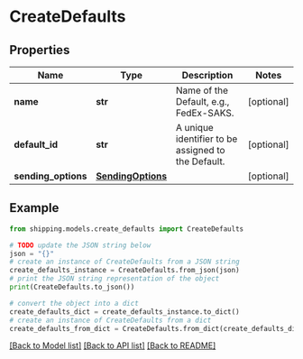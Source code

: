 # CreateDefaults


## Properties

Name | Type | Description | Notes
------------ | ------------- | ------------- | -------------
**name** | **str** | Name of the Default, e.g., FedEx-SAKS. | [optional] 
**default_id** | **str** | A unique identifier to be assigned to the Default.  | [optional] 
**sending_options** | [**SendingOptions**](SendingOptions.md) |  | [optional] 

## Example

```python
from shipping.models.create_defaults import CreateDefaults

# TODO update the JSON string below
json = "{}"
# create an instance of CreateDefaults from a JSON string
create_defaults_instance = CreateDefaults.from_json(json)
# print the JSON string representation of the object
print(CreateDefaults.to_json())

# convert the object into a dict
create_defaults_dict = create_defaults_instance.to_dict()
# create an instance of CreateDefaults from a dict
create_defaults_from_dict = CreateDefaults.from_dict(create_defaults_dict)
```
[[Back to Model list]](../README.md#documentation-for-models) [[Back to API list]](../README.md#documentation-for-api-endpoints) [[Back to README]](../README.md)


